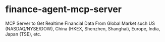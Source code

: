 # finance-agent-mcp-server
MCP Server to Get Realtime Financial Data From Global Market such US (NASDAQ/NYSE/DOW), China (HKEX, Shenzhen, Shanghai), Europe, India, Japan (TSE), etc.

